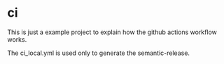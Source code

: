 # ci
This is just a example project to explain how the github actions workflow works.

The ci_local.yml is used only to generate the semantic-release.



